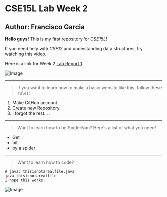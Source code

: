 # CSE15L Lab Week 2

## Author: Francisco Garcia

**Hello guys!** This is my first repository for *CSE15L*!

If you need help with *CSE12* and understanding data structures, try watching this [video](https://www.youtube.com/watch?v=8hly31xKli0).

Here is a link for Week 2 [Lab Report 1](https://FrancGarcia.github.io/lab-report-1-week-2.md/lab-report-1-week-2.html).

![Image](https://cdn.idntimes.com/content-images/duniaku/post/20210226/8-0930d22cd3c6be8b3a469ef8d2c5ef59-1a632f682515312b134ca1fb0f3f52f9.jpg)

---

> If you want to learn how to make a basic website like this, follow these `rules`:
1. Make GitHub account.
2. Create new Repository.
3. I forgot the rest. . .

---
> Want to learn how to be SpiderMan? Here's a list of what you need!
* Get
* bit
* by a spider

--- 
> Want to learn how to code?
```
# javac thisisnotarealfile.java
java thisisnotarealfile
I hope this works.
```

![Image](https://i.kym-cdn.com/photos/images/original/001/787/640/23b.jpg)






